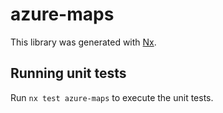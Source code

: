 # azure-maps

This library was generated with [Nx](https://nx.dev).

## Running unit tests

Run `nx test azure-maps` to execute the unit tests.
